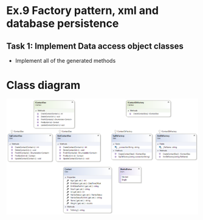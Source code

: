 # Ex.9 Factory pattern, xml and database persistence

## Task 1: Implement Data access object classes
- Implement all of the generated methods
# Class diagram
![alt text](https://github.com/Polyster/pl2/blob/master/exercises/09/Streams/ClassDiagram.png)
